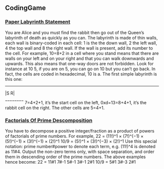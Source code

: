 ## CodingGame

### [Paper Labyrinth Statement](https://www.codingame.com/training/medium/paper-labyrinth)
You are Alice and you must find the rabbit then go out of the Queen’s labyrinth of death as quickly as you can.
The labyrinth is made of thin walls, each wall is binary-coded in each cell: 1 is the the down wall, 2 the left wall, 4 the top wall and 8 the right wall. If the wall is present, add its number to the cell. For example, 10=8+2 in a cell where you stand means that there are walls on your left and on your right and that you can walk downwards and upwards.
This also means that one-way doors are not forbidden. Look for instance at 10 5, if you are on 5, you can go on 10 but you can’t go back.
In fact, the cells are coded in hexadecimal, 10 is a.
The first simple labyrinth is this one:
 ________ 
 
 |S    R| 
 
 ‾‾‾‾‾‾‾‾ 
7=4+2+1, it’s the start cell on the left, 0xd=13=8+4+1, it’s the rabbit cell on the right. The other cells are 5=4+1.

### [Factorials Of Prime Descomposition](https://www.codingame.com/training/hard/factorials-of-primes-decomposition)
You have to decompose a positive integer/fraction as a product of powers of factorials of prime numbers.
For example,
22 = (11!)^1 × (7!)^(−1) × (5!)^(−1) × (3!)^(−1) × (2!)^1
10/9 = (5!)^1 × (3!)^(−3) × (2!)^1
Use this special notation: prime number#power
to denote each term, e.g. (11!)^4 is denoted as 11#4.
Output the non-zero terms only, with space separation, and order them in descending order of the prime numbers.
The above examples hence become:
22 = 11#1 7#-1 5#-1 3#-1 2#1
10/9 = 5#1 3#-3 2#1

